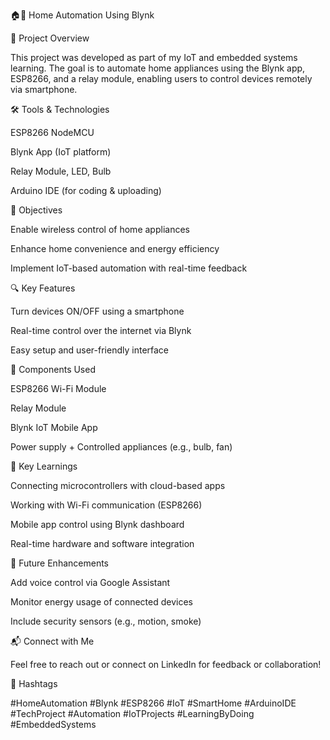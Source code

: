 🏠📱 Home Automation Using Blynk

📌 Project Overview

This project was developed as part of my IoT and embedded systems learning. The goal is to automate home appliances using the Blynk app, ESP8266, and a relay module, enabling users to control devices remotely via smartphone.

🛠 Tools & Technologies

ESP8266 NodeMCU

Blynk App (IoT platform)

Relay Module, LED, Bulb

Arduino IDE (for coding & uploading)


🎯 Objectives

Enable wireless control of home appliances

Enhance home convenience and energy efficiency

Implement IoT-based automation with real-time feedback


🔍 Key Features

Turn devices ON/OFF using a smartphone

Real-time control over the internet via Blynk

Easy setup and user-friendly interface


🔧 Components Used

ESP8266 Wi-Fi Module

Relay Module

Blynk IoT Mobile App

Power supply + Controlled appliances (e.g., bulb, fan)


🔑 Key Learnings

Connecting microcontrollers with cloud-based apps

Working with Wi-Fi communication (ESP8266)

Mobile app control using Blynk dashboard

Real-time hardware and software integration


🚀 Future Enhancements

Add voice control via Google Assistant

Monitor energy usage of connected devices

Include security sensors (e.g., motion, smoke)


📬 Connect with Me

Feel free to reach out or connect on LinkedIn for feedback or collaboration!

🔖 Hashtags

#HomeAutomation #Blynk #ESP8266 #IoT #SmartHome #ArduinoIDE #TechProject #Automation #IoTProjects #LearningByDoing #EmbeddedSystems
